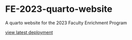 # FE-2023-quarto-website
A quarto website for the 2023 Faculty Enrichment Program

[view latest deployment](https://numalariamodeling.github.io/FE-2023-quarto-website/)
